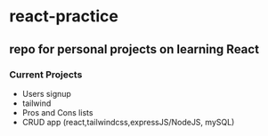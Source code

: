 # react-practice
## repo for personal projects on learning React
### Current Projects
- Users signup
- tailwind
- Pros and Cons lists
- CRUD app (react,tailwindcss,expressJS/NodeJS, mySQL)
